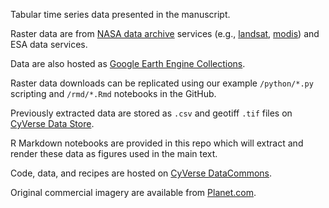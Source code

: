 Tabular time series data presented in the manuscript.

Raster data are from [NASA data archive](https://earthdata.nasa.gov/earth-observation-data) services (e.g., [landsat](https://landsat.gsfc.nasa.gov/data/), [modis](https://modis.gsfc.nasa.gov/data/)) and ESA data services. 

Data are also hosted as [Google Earth Engine Collections](https://developers.google.com/earth-engine/datasets/). 

Raster data downloads can be replicated using our example `/python/*.py` scripting and `/rmd/*.Rmd` notebooks in the GitHub.

Previously extracted data are stored as `.csv` and geotiff `.tif` files on [CyVerse Data Store](https://data.cyverse.org/dav-anon/tswetnam/emsi).

R Markdown notebooks are provided in this repo which will extract and render these data as figures used in the main text.

Code, data, and recipes are hosted on [CyVerse DataCommons](https://datacommons.cyverse.org/browse/iplant/home/tswetnam/emsi).

Original commercial imagery are available from [Planet.com](https://planet.com).
